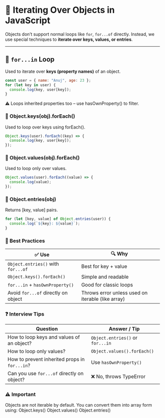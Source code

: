 # 🔁 Iterating Over Objects in JavaScript

Objects don’t support normal loops like `for`, `for...of` directly. Instead, we use special techniques to **iterate over keys, values, or entries**.

---

## 🔹 `for...in` Loop

Used to iterate over **keys (property names)** of an object.

```js
const user = { name: "Anuj", age: 23 };
for (let key in user) {
  console.log(key, user[key]);
}
```
⚠️ Loops inherited properties too – use hasOwnProperty() to filter.

### 🔹 Object.keys(obj).forEach()
Used to loop over keys using forEach().
```js
Object.keys(user).forEach((key) => {
  console.log(key, user[key]);
});
```
### 🔹 Object.values(obj).forEach()
Used to loop only over values.
```js
Object.values(user).forEach((value) => {
  console.log(value);
});
```
### 🔹 Object.entries(obj)
Returns [key, value] pairs.
```js
for (let [key, value] of Object.entries(user)) {
  console.log(`${key}: ${value}`);
}
```
### 🧠 Best Practices
| ✅ Use                               | 🔍 Why                                            |
| ----------------------------------- | ------------------------------------------------- |
| `Object.entries()` with `for...of`  | Best for key + value                              |
| `Object.keys().forEach()`           | Simple and readable                               |
| `for...in` + `hasOwnProperty()`     | Good for classic loops                            |
| Avoid `for...of` directly on object | Throws error unless used on iterable (like array) |

### ❓ Interview Tips
| Question                                      | Answer / Tip                     |
| --------------------------------------------- | -------------------------------- |
| How to loop keys and values of an object?     | `Object.entries()` or `for...in` |
| How to loop only values?                      | `Object.values().forEach()`      |
| How to prevent inherited props in `for...in`? | Use `hasOwnProperty()`           |
| Can you use `for...of` directly on object?    | ❌ No, throws TypeError           |

### ⚠️ Important
Objects are not iterable by default.
You can convert them into array form using:
Object.keys()
Object.values()
Object.entries()

